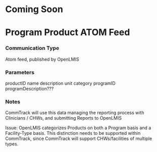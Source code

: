 Coming Soon
=======
# Program Product ATOM Feed

### Communication Type

Atom feed, published by OpenLMIS

### Parameters

productID
name
description
unit
category
programID
programDescription???

### Notes

CommTrack will use this data managing the reporting process with Clinicians / CHWs, and submitting Reports to OpenLMIS

Issue:  OpenLMIS categorizes Products on both a Program basis and a Facility-Type basis.  This distinction needs to be supported within CommTrack, since CommTrack will support CHWs/facilities of multiple types.
